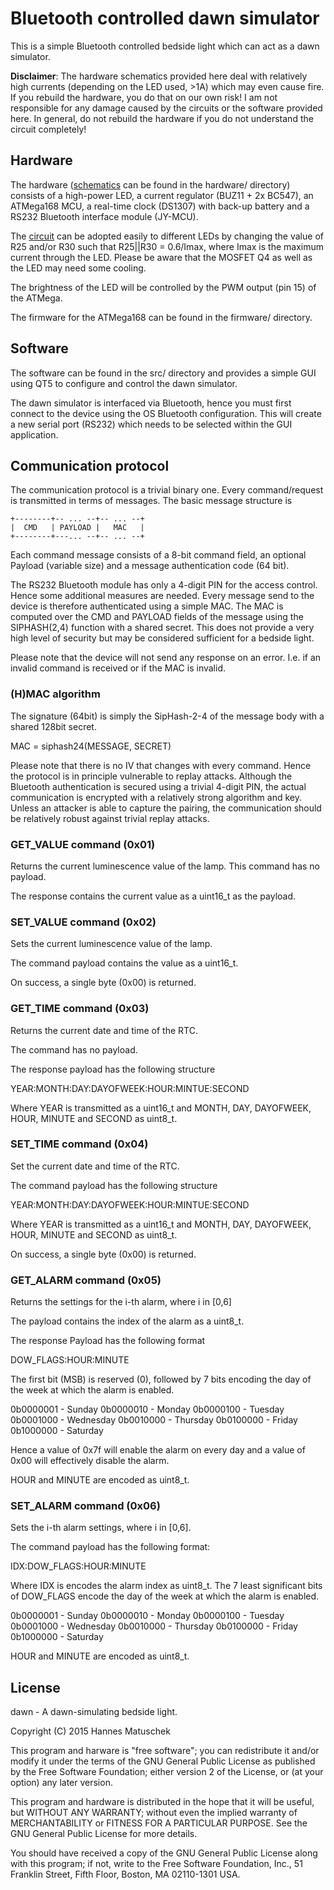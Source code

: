 # Bluetooth controlled dawn simulator

This is a simple Bluetooth controlled bedside light which can act as a dawn simulator.

**Disclaimer**: The hardware schematics provided here deal with relatively high currents 
(depending on the LED used, >1A) which may even cause fire. If you rebuild the hardware,
you do that on our own risk! I am not responsible for any damage caused by the circuits 
or the software provided here. In general, do not rebuild the hardware if you do not 
understand the circuit completely!


## Hardware

The hardware ([schematics](https://github.com/hmatuschek/dawn/blob/master/doc/lampe_brd.pdf) 
can be found in the hardware/ directory) consists of a high-power LED, a current regulator
(BUZ11 + 2x BC547),  an ATMega168 MCU, a real-time clock (DS1307) with back-up battery
and a RS232 Bluetooth interface module (JY-MCU).

The [circuit](https://github.com/hmatuschek/dawn/blob/master/doc/lampe_brd.pdf) can be 
adopted easily to different LEDs by changing the value of R25 and/or R30 such that 
R25||R30 = 0.6/Imax, where Imax is the maximum current through the LED. Please be aware 
that the MOSFET Q4 as well as the LED may need some cooling.

The brightness of the LED will be controlled by the PWM output (pin 15) of the ATMega.

The firmware for the ATMega168 can be found in the firmware/ directory.


## Software

The software can be found in the src/ directory and provides a simple GUI using QT5 to configure and
control the dawn simulator. 

The dawn simulator is interfaced via Bluetooth, hence you must first connect to the device using the 
OS Bluetooth configuration. This will create a new serial port (RS232) which needs to be selected 
within the GUI application. 


## Communication protocol

The communication protocol is a trivial binary one. Every command/request is transmitted in terms of 
messages. The basic message structure is

    +--------+-- ... --+-- ... --+
    |  CMD   | PAYLOAD |   MAC   |
    +--------+---... --+-- ... --+

Each command message consists of a 8-bit command field, an optional Payload (variable size)
and a message authentication code (64 bit).

The RS232 Bluetooth module has only a 4-digit PIN for the access control. Hence some
additional measures are needed. Every message send to the device is therefore authenticated
using a simple MAC. The MAC is computed over the CMD and PAYLOAD fields of the message 
using the SIPHASH(2,4) function with a shared secret. This does not provide a very high 
level of security but may be considered sufficient for a bedside light.

Please note that the device will not send any response on an error. I.e. if an invalid command is received 
or if the MAC is invalid.

### (H)MAC algorithm

The signature (64bit) is simply the SipHash-2-4 of the message body with a shared 128bit secret.

  MAC = siphash24(MESSAGE, SECRET)

Please note that there is no IV that changes with every command. Hence the protocol is in principle 
vulnerable to replay attacks. Although the Bluetooth authentication is secured using a trivial 
4-digit PIN, the actual communication is encrypted with a relatively strong algorithm and key. 
Unless an attacker is able to capture the pairing, the communication should be relatively robust 
against trivial replay attacks. 

### GET_VALUE command (0x01)

Returns the current luminescence value of the lamp. This command has no payload.

The response contains the current value as a uint16_t as the payload.

### SET_VALUE command (0x02)

Sets the current luminescence value of the lamp.

The command payload contains the value as a uint16_t.

On success, a single byte (0x00) is returned.

### GET_TIME command (0x03)

Returns the current date and time of the RTC.

The command has no payload.

The response payload has the following structure

YEAR:MONTH:DAY:DAYOFWEEK:HOUR:MINTUE:SECOND

Where YEAR is transmitted as a uint16_t and MONTH, DAY, DAYOFWEEK, HOUR, MINUTE and SECOND as
uint8_t.

### SET_TIME command (0x04)

Set the current date and time of the RTC.

The command payload has the following structure

YEAR:MONTH:DAY:DAYOFWEEK:HOUR:MINTUE:SECOND

Where YEAR is transmitted as a uint16_t and MONTH, DAY, DAYOFWEEK, HOUR, MINUTE and SECOND as
uint8_t.

On success, a single byte (0x00) is returned.

### GET_ALARM command (0x05)

Returns the settings for the i-th alarm, where i in [0,6]

The payload contains the index of the alarm as a uint8_t.

The response Payload has the following format

DOW_FLAGS:HOUR:MINUTE

The first bit (MSB) is reserved (0), followed by 7 bits encoding the day of the week at which 
the alarm is enabled. 

0b0000001 - Sunday
0b0000010 - Monday
0b0000100 - Tuesday
0b0001000 - Wednesday
0b0010000 - Thursday
0b0100000 - Friday
0b1000000 - Saturday

Hence a value of 0x7f will enable the alarm on every day and a value of 0x00 will effectively disable
the alarm.

HOUR and MINUTE are encoded as uint8_t.

### SET_ALARM command (0x06)

Sets the i-th alarm settings, where i in [0,6].

The command payload has the following format:

IDX:DOW_FLAGS:HOUR:MINUTE

Where IDX is encodes the alarm index as uint8_t. The 7 least significant bits of DOW_FLAGS encode 
the day of the week at which the alarm is enabled.

0b0000001 - Sunday
0b0000010 - Monday
0b0000100 - Tuesday
0b0001000 - Wednesday
0b0010000 - Thursday
0b0100000 - Friday
0b1000000 - Saturday

HOUR and MINUTE are encoded as uint8_t.


## License

dawn - A dawn-simulating bedside light.

Copyright (C) 2015  Hannes Matuschek

This program and harware is "free software"; you can redistribute it 
and/or modify it under the terms of the GNU General Public License
as published by the Free Software Foundation; either version 2 of 
the License, or (at your option) any later version.

This program and hardware is distributed in the hope that it will be useful,
but WITHOUT ANY WARRANTY; without even the implied warranty of
MERCHANTABILITY or FITNESS FOR A PARTICULAR PURPOSE.  See the
GNU General Public License for more details.

You should have received a copy of the GNU General Public License along
with this program; if not, write to the Free Software Foundation, Inc.,
51 Franklin Street, Fifth Floor, Boston, MA 02110-1301 USA.